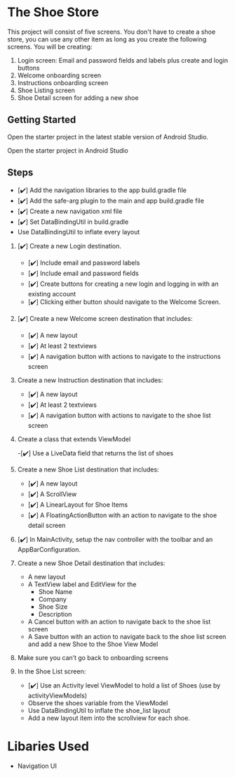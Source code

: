 # The Shoe Store

This project will consist of five screens. You don't have to create a shoe store, you can use any other item as long as you create the following screens. You will be creating:

1. Login screen: Email and password fields and labels plus create and login buttons
2. Welcome onboarding screen
3. Instructions onboarding screen
4. Shoe Listing screen
5. Shoe Detail screen for adding a new shoe

## Getting Started

Open the starter project in the latest stable version of Android Studio.

Open the starter project in Android Studio

## Steps

- [:heavy_check_mark:] Add the navigation libraries to the app build.gradle file 
- [:heavy_check_mark:] Add the safe-arg plugin to the main and app build.gradle file 
- [:heavy_check_mark:] Create a new navigation xml file
- [:heavy_check_mark:] Set DataBindingUtil in build.gradle
- Use DataBindingUtil to inflate every layout 

1. [:heavy_check_mark:] Create a new Login destination.
   - [:heavy_check_mark:] Include email and password labels
   - [:heavy_check_mark:] Include email and password fields
   - [:heavy_check_mark:] Create buttons for creating a new login and logging in with an existing account
   - [:heavy_check_mark:] Clicking either button should navigate to the Welcome Screen.

2. [:heavy_check_mark:] Create a new Welcome screen destination that includes:
   - [:heavy_check_mark:] A new layout
   - [:heavy_check_mark:] At least 2 textviews
   - [:heavy_check_mark:] A navigation button with actions to navigate to the instructions screen

3. Create a new Instruction destination that includes:
   - [:heavy_check_mark:] A new layout
   - [:heavy_check_mark:] At least 2 textviews
   - [:heavy_check_mark:] A navigation button with actions to navigate to the shoe list screen

4. Create a class that extends ViewModel

   -[:heavy_check_mark:] Use a LiveData field that returns the list of shoes

5. Create a new Shoe List destination that includes:

   - [:heavy_check_mark:] A new layout
   - [:heavy_check_mark:] A ScrollView
   - [:heavy_check_mark:] A LinearLayout for Shoe Items
   - [:heavy_check_mark:] A FloatingActionButton with an action to navigate to the shoe detail screen

6. [:heavy_check_mark:] In MainActivity, setup the nav controller with the toolbar and an AppBarConfiguration.

7. Create a new Shoe Detail destination that includes:

   * A new layout
   * A TextView label and EditView for the
     * Shoe Name
     * Company
     * Shoe Size
     * Description
   * A Cancel button with an action to navigate back to the shoe list screen
   * A Save button with an action to navigate back to the shoe list screen and add a new Shoe to the Shoe View Model

8. Make sure you can’t go back to onboarding screens

9. In the Shoe List screen:

   * [:heavy_check_mark:] Use an Activity level ViewModel to hold a list of Shoes (use by activityViewModels)
   * Observe the shoes variable from the ViewModel
   * Use DataBindingUtil to inflate the shoe_list layout
   * Add a new layout item into the scrollview for each shoe.

# Libaries Used

- Navigation UI